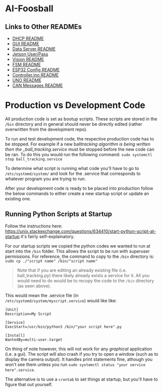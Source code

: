# AI-Foosball

## Links to Other READMEs

- [DHCP README](pi/DHCP.md)
- [GUI README](pi/foosball-gui/README.md)
- [Data Server README](pi/MainServer/README.md)
- [Jetson User/Pass](jetson/README.md)
- [Vision README](jetson/image_processing/README)
- [FSM README](jetson/FiniteStateMachine/README.md)
- [ESP32 Config README](pi/ESP32/README.md)
- [Controller.ino README](ESP32/Motor_Controller/Controller/README.md)
- [UNO README](UNO/README.md)
- [CAN Messages README](ESP32/Docs/CAN_messages.md)

# Production vs Development Code

All production code is set as bootup scripts. These scripts are stored in the `/bin` directory and in general should never be directly edited (rather overwritten from the development repo).

To run and test development code, the respective production code has to be stopped. For example if a new ball*tracking algorithm is being written then the \_ball_tracking.service* must be stopped before the new code can be ran. To do this you would run the following command:
`sudo systemctl stop ball_tracking.service`

To determine what script is running what code you'll have to go to `/etc/systemd/system/` and look for the .service that corresponds to whatever program you are trying to run.

After your development code is ready to be placed into production follow the below commands to either create a new startup script or update an existing one.

## Running Python Scripts at Startup

Follow the instructions here: <https://unix.stackexchange.com/questions/634410/start-python-script-at-startup> it's fairly self-explainatory.

For our startup scripts we copied the python codes we wanted to run at start into the `/bin` folder. This allows the script to be run with superuser permissions. For reference, the command to copy to the `/bin` directory is:
`sudo cp ./"script name" /bin/"script name"`

> Note that if you are editing an already existing file (i.e. ball_tracking.py) there likely already exists a service for it. All you would need to do would be to recopy the code to the `/bin` directory (as seen above).

This would mean the .service file (in `/etc/systemd/system/myscript.service`) would like like:

```
[Unit]
Description=My Script

[Service]
ExecStart=/usr/bin/python3 /bin/"your script here".py

[Install]
WantedBy=multi-user.target
```

On thing of note however, this will not work for any _graphical_ application (i.e. a gui). The script will also crash if you try to open a window (such as to display the camera output). It handles print statements fine, athough you won't see them unless you run `sudo systemctl status "your service here".service`.

The alternative is to use a `crontab` to set things at startup, but you'll have to figure that out yourself.
